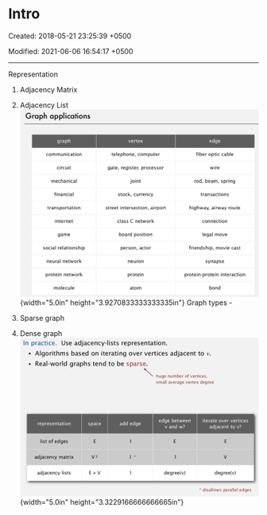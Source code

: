 # Intro

Created: 2018-05-21 23:25:39 +0500

Modified: 2021-06-06 16:54:17 +0500

---

Representation

1.  Adjacency Matrix

2.  Adjacency List
![Graph applications graph communication circuit mechanical financial transportation internet game social relationship neural network protein network molecule vertex telephone, computer gate, register, processor joint stock, currency street intersection, airport class C network board position person, actor neuron protein atom edge fiber optic cable wire rod, beam, spring transactions highway, airway route con nection legal move friendship, movie cast synapse protein-protein interaction bond ](media/Intro-image1.png){width="5.0in" height="3.9270833333333335in"}
Graph types -

1.  Sparse graph

2.  Dense graph
![In practice. Use adjacency-lists representation. Algorithms based on iterating over vertices adjacent to v. • Real-world graphs tend to be sparse. huge number of vertices, small average vertex degree representation list of edges adjacency matrix adjacency lists space E+V add edge edge between v and w? degree(v) iterate over vertices adjacent to v? v deg ree(v) * disallows parallel edges ](media/Intro-image2.png){width="5.0in" height="3.3229166666666665in"}